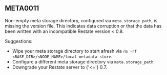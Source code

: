 ## META0011

Non-empty meta storage directory, configured via `meta.storage_path`, is missing the version file. This indicates data corruption or that the data has been written with an incompatible Restate version < 0.8.

Suggestions:

* Wipe your meta storage directory to start afresh via `rm -rf <BASE_DIR>/<NODE_NAME>/local-metadata-store`.
* Configure a different meta storage directory via `meta.storage_path`.
* Downgrade your Restate server to {'<='} 0.7.